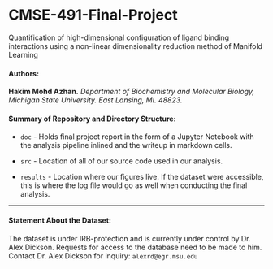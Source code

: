 # CMSE-491-Final-Project
Quantification of high-dimensional configuration of ligand binding interactions using a non-linear dimensionality reduction method of Manifold Learning
#### Authors:  
 
**Hakim Mohd Azhan.** *Department of Biochemistry and Molecular Biology, Michigan State University. East Lansing, MI. 48823.*

#### Summary of Repository and Directory Structure:  
 
* `doc` - Holds final project report in the form of a Jupyter Notebook with the analysis pipeline inlined and the writeup in markdown cells.

* `src` - Location of all of our source code used in our analysis. 

* `results` - Location where our figures live. If the dataset were accessible, this is where the log file would go as well when conducting the final analysis.


---

#### Statement About the Dataset:

The dataset is under IRB-protection and is currently under control by Dr. Alex Dickson. Requests for access to the database need to be made to him. Contact Dr. Alex Dickson for inquiry: `alexrd@egr.msu.edu`
